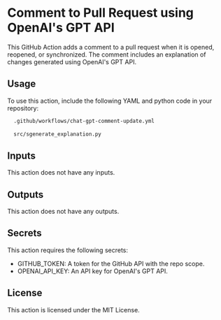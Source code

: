 # Comment to Pull Request using OpenAI's GPT API
This GitHub Action adds a comment to a pull request when it is opened, reopened, or synchronized. The comment includes an explanation of changes generated using OpenAI's GPT API.

## Usage
To use this action, include the following YAML and python code in your repository:

```bash
  .github/workflows/chat-gpt-comment-update.yml
  
  src/sgenerate_explanation.py
```

## Inputs
This action does not have any inputs.

## Outputs
This action does not have any outputs.

## Secrets
This action requires the following secrets:

- GITHUB_TOKEN: A token for the GitHub API with the repo scope.
- OPENAI_API_KEY: An API key for OpenAI's GPT API.

## License
This action is licensed under the MIT License.
